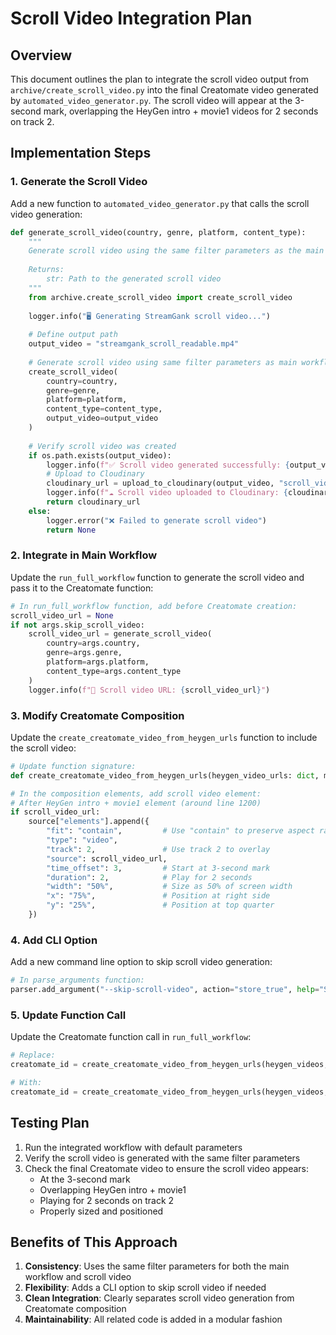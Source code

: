 # Scroll Video Integration Plan

## Overview
This document outlines the plan to integrate the scroll video output from `archive/create_scroll_video.py` into the final Creatomate video generated by `automated_video_generator.py`. The scroll video will appear at the 3-second mark, overlapping the HeyGen intro + movie1 videos for 2 seconds on track 2.

## Implementation Steps

### 1. Generate the Scroll Video

Add a new function to `automated_video_generator.py` that calls the scroll video generation:

```python
def generate_scroll_video(country, genre, platform, content_type):
    """
    Generate scroll video using the same filter parameters as the main workflow
    
    Returns:
        str: Path to the generated scroll video
    """
    from archive.create_scroll_video import create_scroll_video
    
    logger.info("🖥️ Generating StreamGank scroll video...")
    
    # Define output path
    output_video = "streamgank_scroll_readable.mp4"
    
    # Generate scroll video using same filter parameters as main workflow
    create_scroll_video(
        country=country,
        genre=genre,
        platform=platform,
        content_type=content_type,
        output_video=output_video
    )
    
    # Verify scroll video was created
    if os.path.exists(output_video):
        logger.info(f"✅ Scroll video generated successfully: {output_video}")
        # Upload to Cloudinary
        cloudinary_url = upload_to_cloudinary(output_video, "scroll_video")
        logger.info(f"☁️ Scroll video uploaded to Cloudinary: {cloudinary_url}")
        return cloudinary_url
    else:
        logger.error("❌ Failed to generate scroll video")
        return None
```

### 2. Integrate in Main Workflow

Update the `run_full_workflow` function to generate the scroll video and pass it to the Creatomate function:

```python
# In run_full_workflow function, add before Creatomate creation:
scroll_video_url = None
if not args.skip_scroll_video:
    scroll_video_url = generate_scroll_video(
        country=args.country,
        genre=args.genre,
        platform=args.platform,
        content_type=args.content_type
    )
    logger.info(f"📱 Scroll video URL: {scroll_video_url}")
```

### 3. Modify Creatomate Composition

Update the `create_creatomate_video_from_heygen_urls` function to include the scroll video:

```python
# Update function signature:
def create_creatomate_video_from_heygen_urls(heygen_video_urls: dict, movie_data: List[Dict[str, Any]] = None, scroll_video_url: str = None) -> str:

# In the composition elements, add scroll video element:
# After HeyGen intro + movie1 element (around line 1200)
if scroll_video_url:
    source["elements"].append({
        "fit": "contain",         # Use "contain" to preserve aspect ratio
        "type": "video",
        "track": 2,               # Use track 2 to overlay
        "source": scroll_video_url,
        "time_offset": 3,         # Start at 3-second mark
        "duration": 2,            # Play for 2 seconds
        "width": "50%",           # Size as 50% of screen width
        "x": "75%",               # Position at right side
        "y": "25%",               # Position at top quarter
    })
```

### 4. Add CLI Option

Add a new command line option to skip scroll video generation:

```python
# In parse_arguments function:
parser.add_argument("--skip-scroll-video", action="store_true", help="Skip scroll video generation")
```

### 5. Update Function Call

Update the Creatomate function call in `run_full_workflow`:

```python
# Replace:
creatomate_id = create_creatomate_video_from_heygen_urls(heygen_videos, movie_data)

# With:
creatomate_id = create_creatomate_video_from_heygen_urls(heygen_videos, movie_data, scroll_video_url)
```

## Testing Plan

1. Run the integrated workflow with default parameters
2. Verify the scroll video is generated with the same filter parameters
3. Check the final Creatomate video to ensure the scroll video appears:
   - At the 3-second mark
   - Overlapping HeyGen intro + movie1
   - Playing for 2 seconds on track 2
   - Properly sized and positioned

## Benefits of This Approach

1. **Consistency**: Uses the same filter parameters for both the main workflow and scroll video
2. **Flexibility**: Adds a CLI option to skip scroll video if needed
3. **Clean Integration**: Clearly separates scroll video generation from Creatomate composition
4. **Maintainability**: All related code is added in a modular fashion
